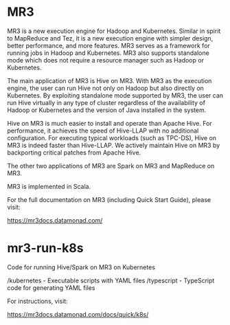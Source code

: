 MR3
===
MR3 is a new execution engine for Hadoop and Kubernetes. Similar in spirit to
MapReduce and Tez, it is a new execution engine with simpler design, better
performance, and more features. MR3 serves as a framework for running jobs in
Hadoop and Kubernetes. MR3 also supports standalone mode which does not require
a resource manager such as Hadoop or Kubernetes.

The main application of MR3 is Hive on MR3. With MR3 as the execution engine,
the user can run Hive not only on Hadoop but also directly on Kubernetes.  By
exploiting standalone mode supported by MR3, the user can run Hive virtually in
any type of cluster regardless of the availability of Hadoop or Kubernetes and
the version of Java installed in the system.

Hive on MR3 is much easier to install and operate than Apache Hive. For
performance, it achieves the speed of Hive-LLAP with no additional
configuration. For executing typical workloads (such as TPC-DS), Hive on MR3 is
indeed faster than Hive-LLAP. We actively maintain Hive on MR3 by backporting
critical patches from Apache Hive.

The other two applications of MR3 are Spark on MR3 and MapReduce on MR3.

MR3 is implemented in Scala.

For the full documentation on MR3 (including Quick Start Guide), please visit:

  https://mr3docs.datamonad.com/

mr3-run-k8s
===========
Code for running Hive/Spark on MR3 on Kubernetes

  /kubernetes - Executable scripts with YAML files
  /typescript - TypeScript code for generating YAML files

For instructions, visit:

  https://mr3docs.datamonad.com/docs/quick/k8s/ 


